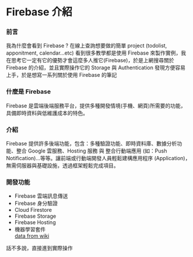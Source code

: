 # Firebase 介紹

### 前言

我為什麼會看到 Firebase ? 在線上查詢想要做的簡單 project (todolist, apponitment, calendar...etc) 看到很多教學都是使用 Firebase 來製作實例，我在思考它一定有它的優勢才會這麼多人推它(Firebase)，於是上網搜尋關於 Firebase
的介紹，並且實際操作它的 Storage 與 Authentication 發現方便容易上手，於是想寫一系列關於使用 Firebase 的筆記

### 什麼是 Firebase

Firebase 是雲端後端服務平台，提供多種開發情境(手機、網頁)所需要的功能，具備即時資料與低維護成本的特色。

### 介紹

Firebase 提供許多後端功能，包含：多種驗證功能、即時資料庫、數據分析功能、整合 Google 雲服務、Hosting 服務 與 整合行動端應用 (如：Push Notification)...等等。讓前端或行動端開發人員輕鬆建構應用程序 (Application)，無需伺服器與基礎設施，透過框架輕鬆完成項目。

### 開發功能

- Firebase 雲端訊息傳送
- Firebase 身分驗證
- Cloud Firestore
- Firebase Storage
- Firebase Hosting
- 機器學習套件  
  [data from wiki](https://zh.wikipedia.org/wiki/Firebase)

話不多說，直接進到實際操作
